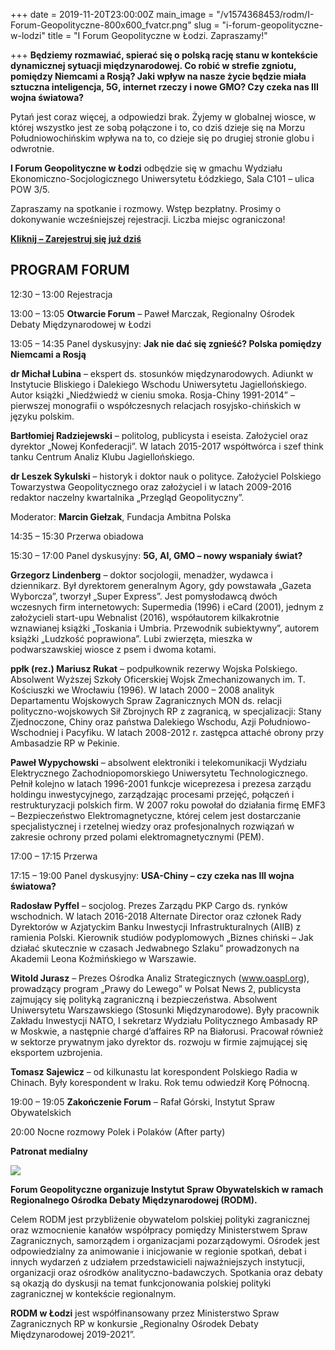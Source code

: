 +++
date = 2019-11-20T23:00:00Z
main_image = "/v1574368453/rodm/I-Forum-Geopolityczne-800x600_fvatcr.png"
slug = "i-forum-geopolityczne-w-lodzi"
title = "I Forum Geopolityczne w Łodzi. Zapraszamy!"

+++
**Będziemy rozmawiać, spierać się o polską rację stanu w kontekście dynamicznej sytuacji międzynarodowej. Co robić w strefie zgniotu, pomiędzy Niemcami a Rosją? Jaki wpływ na nasze życie będzie miała sztuczna inteligencja, 5G, internet rzeczy i nowe GMO? Czy czeka nas III wojna światowa?**

Pytań jest coraz więcej, a odpowiedzi brak. Żyjemy w globalnej wiosce, w której wszystko jest ze sobą połączone i to, co dziś dzieje się na Morzu Południowochińskim wpływa na to, co dzieje się po drugiej stronie globu i odwrotnie.

**I Forum Geopolityczne w Łodzi** odbędzie się w gmachu Wydziału Ekonomiczno-Socjologicznego Uniwersytetu Łódzkiego, Sala C101 – ulica POW 3/5.

Zapraszamy na spotkanie i rozmowy. Wstęp bezpłatny. Prosimy o dokonywanie wcześniejszej rejestracji. Liczba miejsc ograniczona!

[**Kliknij – Zarejestruj się już dziś**](https://evenea.pl/event/forumgeopolityczne/?source=directory)

## PROGRAM FORUM

12:30 – 13:00 Rejestracja

13:00 – 13:05 **Otwarcie Forum** – Paweł Marczak, Regionalny Ośrodek Debaty Międzynarodowej w Łodzi

13:05 – 14:35 Panel dyskusyjny: **Jak nie dać się zgnieść? Polska pomiędzy Niemcami a Rosją**

**dr Michał Lubina** – ekspert ds. stosunków międzynarodowych. Adiunkt w Instytucie Bliskiego i Dalekiego Wschodu Uniwersytetu Jagiellońskiego. Autor książki „Niedźwiedź w cieniu smoka. Rosja-Chiny 1991-2014” – pierwszej monografii o współczesnych relacjach rosyjsko-chińskich w języku polskim.

**Bartłomiej Radziejewski** – politolog, publicysta i eseista. Założyciel oraz dyrektor „Nowej Konfederacji”. W latach 2015-2017 współtwórca i szef think tanku Centrum Analiz Klubu Jagiellońskiego.

**dr Leszek Sykulski** – historyk i doktor nauk o polityce. Założyciel Polskiego Towarzystwa Geopolitycznego oraz założyciel i w latach 2009-2016 redaktor naczelny kwartalnika „Przegląd Geopolityczny”.

Moderator: **Marcin Giełzak**, Fundacja Ambitna Polska

14:35 – 15:30 Przerwa obiadowa

15:30 – 17:00 Panel dyskusyjny: **5G, AI, GMO – nowy wspaniały świat?**

**Grzegorz Lindenberg** – doktor socjologii, menadżer, wydawca i dziennikarz. Był dyrektorem generalnym Agory, gdy powstawała „Gazeta Wyborcza”, tworzył „Super Express”. Jest pomysłodawcą dwóch wczesnych firm internetowych: Supermedia (1996) i eCard (2001), jednym z założycieli start-upu Webnalist (2016), współautorem kilkakrotnie wznawianej książki „Toskania i Umbria. Przewodnik subiektywny”, autorem książki „Ludzkość poprawiona”. Lubi zwierzęta, mieszka w podwarszawskiej wiosce z psem i dwoma kotami.

**ppłk (rez.) Mariusz Rukat** – podpułkownik rezerwy Wojska Polskiego. Absolwent Wyższej Szkoły Oficerskiej Wojsk Zmechanizowanych im. T. Kościuszki we Wrocławiu (1996). W latach 2000 – 2008 analityk Departamentu Wojskowych Spraw Zagranicznych MON ds. relacji polityczno-wojskowych Sił Zbrojnych RP z zagranicą, w specjalizacji: Stany Zjednoczone, Chiny oraz państwa Dalekiego Wschodu, Azji Południowo-Wschodniej i Pacyfiku. W latach 2008-2012 r. zastępca attaché obrony przy Ambasadzie RP w Pekinie.

**Paweł Wypychowski** – absolwent elektroniki i telekomunikacji Wydziału Elektrycznego Zachodniopomorskiego Uniwersytetu Technologicznego. Pełnił kolejno w latach 1996-2001 funkcje wiceprezesa i prezesa zarządu holdingu inwestycyjnego, zarządzając procesami przejęć, połączeń i restrukturyzacji polskich firm. W 2007 roku powołał do działania firmę EMF3 – Bezpieczeństwo Elektromagnetyczne, której celem jest dostarczanie specjalistycznej i rzetelnej wiedzy oraz profesjonalnych rozwiązań w zakresie ochrony przed polami elektromagnetycznymi (PEM).

17:00 – 17:15 Przerwa

17:15 – 19:00 Panel dyskusyjny: **USA-Chiny – czy czeka nas III wojna światowa?**

**Radosław Pyffel** – socjolog. Prezes Zarządu PKP Cargo ds. rynków wschodnich. W latach 2016-2018 Alternate Director oraz członek Rady Dyrektorów w Azjatyckim Banku Inwestycji Infrastrukturalnych (AIIB) z ramienia Polski. Kierownik studiów podyplomowych „Biznes chiński – Jak działać skutecznie w czasach Jedwabnego Szlaku” prowadzonych na Akademii Leona Koźmińskiego w Warszawie.

**Witold Jurasz** – Prezes Ośrodka Analiz Strategicznych (www.oaspl.org), prowadzący program „Prawy do Lewego” w Polsat News 2, publicysta zajmujący się polityką zagraniczną i bezpieczeństwa. Absolwent Uniwersytetu Warszawskiego (Stosunki Międzynarodowe). Były pracownik Zakładu Inwestycji NATO, I sekretarz Wydziału Politycznego Ambasady RP w Moskwie, a następnie chargé d’affaires RP na Białorusi. Pracował również w sektorze prywatnym jako dyrektor ds. rozwoju w firmie zajmującej się eksportem uzbrojenia.

**Tomasz Sajewicz** – od kilkunastu lat korespondent Polskiego Radia w Chinach. Były korespondent w Iraku. Rok temu odwiedził Korę Północną.

19:00 – 19:05 **Zakończenie Forum** – Rafał Górski, Instytut Spraw Obywatelskich

20:00 Nocne rozmowy Polek i Polaków (After party)

**Patronat medialny**

![](https://res.cloudinary.com/inspro/image/upload/v1574368702/rodm/patronat-i-forum-geopolityczne_idu1ou.jpg)

**Forum Geopolityczne organizuje Instytut Spraw Obywatelskich w ramach Regionalnego Ośrodka Debaty Międzynarodowej (RODM).**

Celem RODM jest przybliżenie obywatelom polskiej polityki zagranicznej oraz wzmocnienie kanałów współpracy pomiędzy Ministerstwem Spraw Zagranicznych, samorządem i organizacjami pozarządowymi. Ośrodek jest odpowiedzialny za animowanie i inicjowanie w regionie spotkań, debat i innych wydarzeń z udziałem przedstawicieli najważniejszych instytucji, organizacji oraz ośrodków analityczno-badawczych. Spotkania oraz debaty są okazją do dyskusji na temat funkcjonowania polskiej polityki zagranicznej w kontekście regionalnym.

**RODM w Łodzi** jest współfinansowany przez Ministerstwo Spraw Zagranicznych RP w konkursie „Regionalny Ośrodek Debaty Międzynarodowej 2019-2021”.